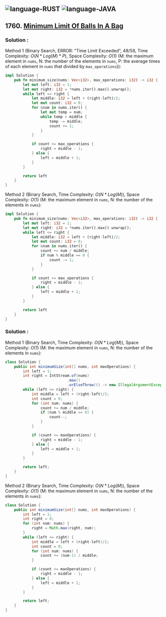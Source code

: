 ![language-RUST](https://img.shields.io/badge/RUST-8d4004?style=for-the-badge&logo=RUST)
![language-JAVA](https://img.shields.io/badge/Java-ED8B00?style=for-the-badge&logo=openjdk)
---

## 1760. [Minimum Limit Of Balls In A Bag](https://leetcode.com/problems/minimum-limit-of-balls-in-a-bag)

### Solution :

Method 1 (Binary Search, ERROR: "Time Limit Exceeded", 48/58, Time Complexity: $O(N*Log(M)*P)$, Space Complexity: $O(1)$ (M: the maximum element in `nums`, N: the number of the elements in `nums`, P: the average times of each element in `nums` that divided by `max_operations`)):
```rust
impl Solution {
    pub fn minimum_size(nums: Vec<i32>, max_operations: i32) -> i32 {
        let mut left: i32 = 1;
        let mut right: i32 = *nums.iter().max().unwrap();
        while left <= right {
            let middle: i32 = left + (right-left)/2;
            let mut count: i32 = 0;
            for &num in nums.iter() {
                let mut temp = num;
                while temp > middle {
                    temp -= middle;
                    count += 1;
                }
            }

            if count <= max_operations {
                right = middle - 1;
            } else {
                left = middle + 1;
            }
        }

        return left
    }
}
```

Method 2 (Binary Search, Time Complexity: $O(N*Log(M))$, Space Complexity: $O(1)$ (M: the maximum element in `nums`, N: the number of the elements in `nums`):
```rust
impl Solution {
    pub fn minimum_size(nums: Vec<i32>, max_operations: i32) -> i32 {
        let mut left: i32 = 1;
        let mut right: i32 = *nums.iter().max().unwrap();
        while left <= right {
            let middle: i32 = left + (right-left)/2;
            let mut count: i32 = 0;
            for &num in nums.iter() {
                count += num / middle;
                if num % middle == 0 {
                    count -= 1;
                }
            }

            if count <= max_operations {
                right = middle - 1;
            } else {
                left = middle + 1;
            }
        }

        return left
    }
}
```

### Solution :

Method 1 (Binary Search, Time Complexity: $O(N*Log(M))$, Space Complexity: $O(1)$ (M: the maximum element in `nums`, N: the number of the elements in `nums`):
```java
class Solution {
    public int minimumSize(int[] nums, int maxOperations) {
        int left = 1;
        int right = IntStream.of(nums)
                            .max()
                            .orElseThrow(() -> new IllegalArgumentException("Array must not be empty"));
        while (left <= right) {
            int middle = left + (right-left)/2;
            int count = 0;
            for (int num: nums) {
                count += num / middle;
                if (num % middle == 0) {
                    count--;
                }
            }

            if (count <= maxOperations) {
                right = middle - 1;
            } else {
                left = middle + 1;
            }
        }

        return left;
    }
}
```

Method 2 (Binary Search, Time Complexity: $O(N*Log(M))$, Space Complexity: $O(1)$ (M: the maximum element in `nums`, N: the number of the elements in `nums`):
```java
class Solution {
    public int minimumSize(int[] nums, int maxOperations) {
        int left = 1;
        int right = 0;
        for (int num: nums) {
            right = Math.max(right, num);
        }
        while (left <= right) {
            int middle = left + (right-left)/2;
            int count = 0;
            for (int num: nums) {
                count += (num-1) / middle;
            }

            if (count <= maxOperations) {
                right = middle - 1;
            } else {
                left = middle + 1;
            }
        }

        return left;
    }
}
```

